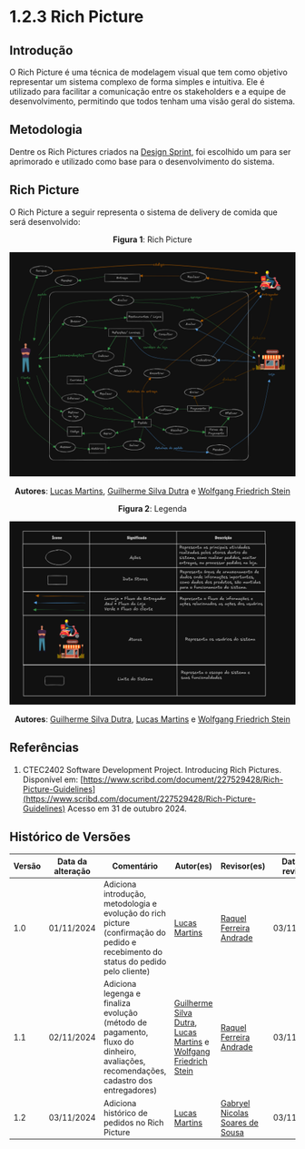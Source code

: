 # 1.2.3 Rich Picture

## Introdução

O Rich Picture é uma técnica de modelagem visual que tem como objetivo representar um sistema complexo de forma simples e intuitiva. Ele é utilizado para facilitar a comunicação entre os stakeholders e a equipe de desenvolvimento, permitindo que todos tenham uma visão geral do sistema.

## Metodologia

Dentre os Rich Pictures criados na [Design Sprint](../DesignSprint/RichPictures.md), foi escolhido um para ser aprimorado e utilizado como base para o desenvolvimento do sistema.

## Rich Picture

O Rich Picture a seguir representa o sistema de delivery de comida que será desenvolvido:

<center>

**Figura 1**: Rich Picture

![Rich Picture](./assets/richpicture.png)

**Autores**: [Lucas Martins](https://github.com/martinsglucas), [Guilherme Silva Dutra](https://github.com/GuiDutra21) e [Wolfgang Friedrich Stein](https://github.com/Wolffstein)

**Figura 2**: Legenda

![Legenda](./assets/legenda_richPicture.png)

**Autores**: [Guilherme Silva Dutra](https://github.com/GuiDutra21), [Lucas Martins](https://github.com/martinsglucas) e [Wolfgang Friedrich Stein](https://github.com/Wolffstein)

</center>

## Referências

1. CTEC2402 Software Development Project. Introducing Rich Pictures. Disponível em: [https://www.scribd.com/document/227529428/Rich-Picture-Guidelines](https://www.scribd.com/document/227529428/Rich-Picture-Guidelines) Acesso em 31 de outubro 2024.

## Histórico de Versões

| Versão | Data da alteração | Comentário                                                                                                                          | Autor(es)                                                                                                                                                             | Revisor(es)                                                  | Data de revisão |
|--------|-------------------|-------------------------------------------------------------------------------------------------------------------------------------|-----------------------------------------------------------------------------------------------------------------------------------------------------------------------|--------------------------------------------------------------|-----------------|
| 1.0    | 01/11/2024        | Adiciona introdução, metodologia e evolução do rich picture (confirmação do pedido e recebimento do status do pedido pelo cliente)  | [Lucas Martins](https://github.com/martinsglucas)                                                                                                                     | [Raquel Ferreira Andrade](https://github.com/raquel-andrade) | 03/11/2024      |
| 1.1    | 02/11/2024        | Adiciona legenga e finaliza evolução (método de pagamento, fluxo do dinheiro, avaliações, recomendações, cadastro dos entregadores) | [Guilherme Silva Dutra](https://github.com/GuiDutra21), [Lucas Martins](https://github.com/martinsglucas) e [Wolfgang Friedrich Stein](https://github.com/Wolffstein) | [Raquel Ferreira Andrade](https://github.com/raquel-andrade) | 03/11/2024      |
| 1.2    | 03/11/2024        | Adiciona histórico de pedidos no Rich Picture                                                                                       | [Lucas Martins](https://github.com/martinsglucas)                                                                                                                     |               [Gabryel Nicolas Soares de Sousa](https://github.com/gabryelns)      | 03/11/2024                |